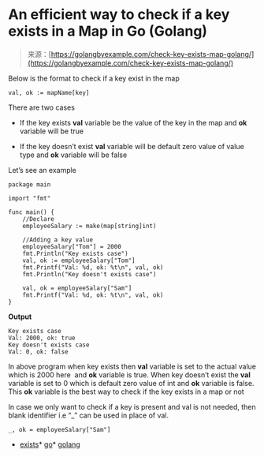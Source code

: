 <!--yml
category: 未分类
date: 2024-10-13 06:19:19
-->

# An efficient way to check if a key exists in a Map in Go (Golang)

> 来源：[https://golangbyexample.com/check-key-exists-map-golang/](https://golangbyexample.com/check-key-exists-map-golang/)

Below is the format to check if a key exist in the map

```
val, ok := mapName[key]
```

There are two cases

*   If the key exists **val** variable be the value of the key in the map and **ok** variable will be true

*   If the key doesn’t exist **val** variable will be default zero value of value type and **ok** variable will be false

Let’s see an example

```
package main

import "fmt"

func main() {
    //Declare
    employeeSalary := make(map[string]int)

    //Adding a key value
    employeeSalary["Tom"] = 2000
    fmt.Println("Key exists case")
    val, ok := employeeSalary["Tom"]
    fmt.Printf("Val: %d, ok: %t\n", val, ok)
    fmt.Println("Key doesn't exists case")

    val, ok = employeeSalary["Sam"]
    fmt.Printf("Val: %d, ok: %t\n", val, ok)
}
```

**Output**

```
Key exists case
Val: 2000, ok: true
Key doesn't exists case
Val: 0, ok: false
```

In above program when key exists then **val** variable is set to the actual value which is 2000 here  and **ok** variable is true. When key doesn’t exist the **val** variable is set to 0 which is default zero value of int and **ok** variable is false. This **ok** variable is the best way to check if the key exists in a map or not

In case we only want to check if a key is present and val is not needed, then blank identifier i.e “_” can be used in place of val.

```
_, ok = employeeSalary["Sam"]
```

*   [exists](https://golangbyexample.com/tag/exists/)*   [go](https://golangbyexample.com/tag/go/)*   [golang](https://golangbyexample.com/tag/golang/)
